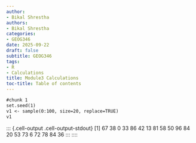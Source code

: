 ```yaml
---
author:
- Bikal Shrestha
authors:
- Bikal Shrestha
categories:
- GEOG346
date: 2025-09-22
draft: false
subtitle: GEOG346
tags:
- R
- Calculations
title: Module3 Calculations
toc-title: Table of contents
---
```


```markdown
#chunk 1
set.seed(1)
v1 <- sample(0:100, size=20, replace=TRUE)
v1
```

::: {.cell-output .cell-output-stdout}
     [1] 67 38  0 33 86 42 13 81 58 50 96 84 20 53 73  6 72 78 84 36
:::
::::
